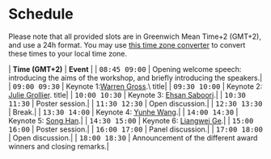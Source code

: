 
# Schedule

Please note that all provided slots are in Greenwich Mean Time+2 (GMT+2), and use a 24h format. You may use [this time zone converter](https://www.thetimezoneconverter.com) to convert these times to your local time zone.



| **Time (GMT+2)**                                          | **Event**                   |
| <span style="font-family: monospace;">08:45 09:00</span> | Opening welcome speech:  introducing the aims of the workshop, and briefly introducing the speakers.|
| <span style="font-family: monospace;">09:00 09:30</span> | Keynote 1:[Warren Gross](/speakers#warren-gross).\ title|
| <span style="font-family: monospace;">09:30 10:00</span>  | Keynote 2: [Julie Grollier](/speakers#julie-grollier). title|
| <span style="font-family: monospace;">10:00 10:30</span> | Keynote 3: [Ehsan Saboori](/speakers#ehsan-saboori).|
| <span style="font-family: monospace;">10:30 11:30</span> | Poster session.|
| <span style="font-family: monospace;">11:30 12:30</span> | Open discussion.|
| <span style="font-family: monospace;">12:30 13:30</span> | Break.|
| <span style="font-family: monospace;">13:30 14:00</span> | Keynote 4: [Yunhe Wang](/speakers#yunhe-wang).|
| <span style="font-family: monospace;">14:00 14:30</span> | Keynote 5: [Song Han](/speakers#song-han).|
| <span style="font-family: monospace;">14:30 15:00</span> | Keynote 6: [Liangwei Ge](/speakers#liangwei-ge).|
| <span style="font-family: monospace;">15:00 16:00</span> | Poster session.|
| <span style="font-family: monospace;">16:00 17:00</span> | Panel discussion.|
| <span style="font-family: monospace;">17:00 18:00</span> | Open discussion.|
| <span style="font-family: monospace;">18:00 18:30</span> | Announcement  of  the  different  award  winners and closing remarks.|
